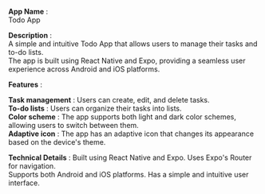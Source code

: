 __App Name__ : <br/> Todo App

__Description__  : <br/> A simple and intuitive Todo App that allows users to manage their tasks and to-do lists.<br/> The app is built using React Native and Expo, providing a seamless user experience across Android and iOS platforms.

__Features__ :<br/>

__Task management__ : Users can create, edit, and delete tasks.<br/>
__To-do lists__ : Users can organize their tasks into lists.<br/>
__Color scheme__ : The app supports both light and dark color schemes, allowing users to switch between them.<br/>
__Adaptive icon__ : The app has an adaptive icon that changes its appearance based on the device's theme.<br/>

__Technical Details__ :
Built using React Native and Expo.
Uses Expo's Router for navigation.<br/>
Supports both Android and iOS platforms.
Has a simple and intuitive user interface.
